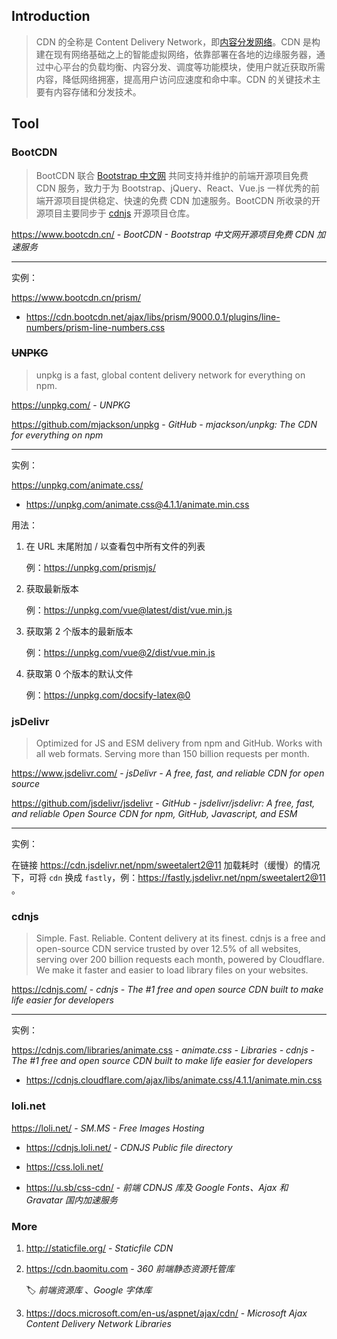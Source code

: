 ## Introduction

> CDN 的全称是 Content Delivery Network，即[内容分发网络](https://baike.baidu.com/item/内容分发网络/4034265)。CDN 是构建在现有网络基础之上的智能虚拟网络，依靠部署在各地的边缘服务器，通过中心平台的负载均衡、内容分发、调度等功能模块，使用户就近获取所需内容，降低网络拥塞，提高用户访问应速度和命中率。CDN 的关键技术主要有内容存储和分发技术。


## Tool

### BootCDN

> BootCDN 联合 [Bootstrap 中文网](https://www.bootcss.com/) 共同支持并维护的前端开源项目免费 CDN 服务，致力于为 Bootstrap、jQuery、React、Vue.js 一样优秀的前端开源项目提供稳定、快速的免费 CDN 加速服务。BootCDN 所收录的开源项目主要同步于 [cdnjs](https://github.com/cdnjs/cdnjs) 开源项目仓库。

https://www.bootcdn.cn/ - *BootCDN - Bootstrap 中文网开源项目免费 CDN 加速服务*

---

实例：

https://www.bootcdn.cn/prism/

- https://cdn.bootcdn.net/ajax/libs/prism/9000.0.1/plugins/line-numbers/prism-line-numbers.css


### ~~UNPKG~~

> unpkg is a fast, global content delivery network for everything on npm.

https://unpkg.com/ - *UNPKG*

https://github.com/mjackson/unpkg - *GitHub - mjackson/unpkg: The CDN for everything on npm*

---

实例：

https://unpkg.com/animate.css/

- https://unpkg.com/animate.css@4.1.1/animate.min.css

用法：

1. 在 URL 末尾附加 / 以查看包中所有文件的列表

    例：https://unpkg.com/prismjs/

2. 获取最新版本

    例：https://unpkg.com/vue@latest/dist/vue.min.js

3. 获取第 2 个版本的最新版本

    例：https://unpkg.com/vue@2/dist/vue.min.js

 4. 获取第 0 个版本的默认文件
 
     例：https://unpkg.com/docsify-latex@0


### jsDelivr

> Optimized for JS and ESM delivery from npm and GitHub. Works with all web formats. Serving more than 150 billion requests per month.

https://www.jsdelivr.com/ - *jsDelivr - A free, fast, and reliable CDN for open source*

https://github.com/jsdelivr/jsdelivr - *GitHub - jsdelivr/jsdelivr: A free, fast, and reliable Open Source CDN for npm, GitHub, Javascript, and ESM*

---

实例：

在链接 https://cdn.jsdelivr.net/npm/sweetalert2@11 加载耗时（缓慢）的情况下，可将 `cdn` 换成 `fastly`，例：https://fastly.jsdelivr.net/npm/sweetalert2@11 。


### cdnjs

> Simple. Fast. Reliable. Content delivery at its finest. cdnjs is a free and open-source CDN service trusted by over 12.5% of all websites, serving over 200 billion requests each month, powered by Cloudflare. We make it faster and easier to load library files on your websites.

https://cdnjs.com/ - *cdnjs - The #1 free and open source CDN built to make life easier for developers*

---

实例：

https://cdnjs.com/libraries/animate.css - *animate.css - Libraries - cdnjs - The #1 free and open source CDN built to make life easier for developers*

- https://cdnjs.cloudflare.com/ajax/libs/animate.css/4.1.1/animate.min.css


### loli.net

https://loli.net/ - *SM.MS - Free Images Hosting*

- https://cdnjs.loli.net/ - *CDNJS Public file directory*

- https://css.loli.net/

- https://u.sb/css-cdn/ - *前端 CDNJS 库及 Google Fonts、Ajax 和 Gravatar 国内加速服务*


### More

1. http://staticfile.org/ - *Staticfile CDN*

2. https://cdn.baomitu.com - *360 前端静态资源托管库*

    🏷️ *前端资源库* 、*Google 字体库*

3. https://docs.microsoft.com/en-us/aspnet/ajax/cdn/ - *Microsoft Ajax Content Delivery Network Libraries*

